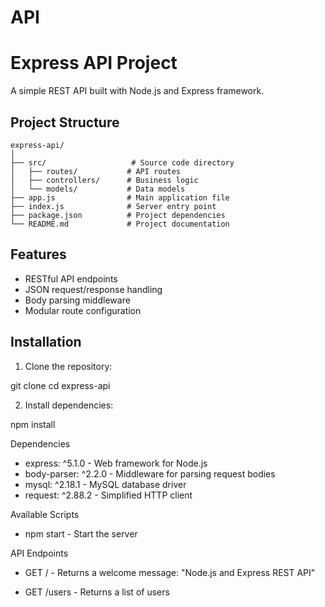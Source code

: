 ﻿# API

# Express API Project

A simple REST API built with Node.js and Express framework.

## Project Structure

```
express-api/
│
├── src/                   # Source code directory
│   ├── routes/           # API routes
│   ├── controllers/      # Business logic
│   └── models/           # Data models
├── app.js                # Main application file
├── index.js              # Server entry point
├── package.json          # Project dependencies
└── README.md             # Project documentation
```


## Features

- RESTful API endpoints
- JSON request/response handling
- Body parsing middleware
- Modular route configuration

## Installation

1. Clone the repository:

git clone <repository-url>
cd express-api

2. Install dependencies:

npm install

Dependencies
- express: ^5.1.0 - Web framework for Node.js
- body-parser: ^2.2.0 - Middleware for parsing request bodies
- mysql: ^2.18.1 - MySQL database driver
- request: ^2.88.2 - Simplified HTTP client

Available Scripts
- npm start - Start the server

API Endpoints
- GET / - Returns a welcome message: "Node.js and Express REST API"

- GET /users - Returns a list of users

